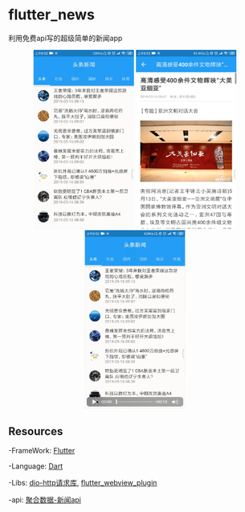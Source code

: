 # flutter_news

利用免费api写的超级简单的新闻app

<p align="center">
  <img src="https://github.com/Lawliet467/simple_flutter_news/blob/master/imgs/1.png" width="200"/>
  <img src="https://github.com/Lawliet467/simple_flutter_news/blob/master/imgs/2.png" width="200"/>
  <img src="https://github.com/Lawliet467/simple_flutter_news/blob/master/imgs/gif.gif" width="200"/>
</p>

## Resources

-FrameWork: [Flutter](https://flutter.io/)

-Language: [Dart](https://www.dartlang.org/)

-Libs: [dio-http请求库](https://pub.dev/packages/dio), [flutter_webview_plugin](https://pub.dev/packages/flutter_webview_plugin)

-api: [聚合数据-新闻api](https://www.juhe.cn/docs/api/id/235)
